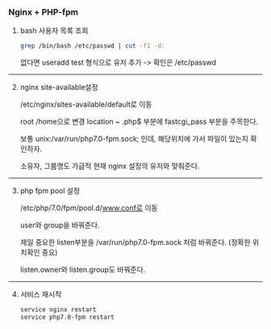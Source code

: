 ### Nginx + PHP-fpm

1. bash 사용자 목록 조회
    ```bash
    grep /bin/bash /etc/passwd | cut -f1 -d:
    ```
    없다면 useradd test 형식으로 유저 추가 -> 확인은 /etc/passwd

***
2. nginx site-available설정

    /etc/nginx/sites-available/default로 이동

    root /home으로 변경
    location ~ \.php$ 부분에 fastcgi_pass 부분을 주목한다. 

    보통 unix:/var/run/php7.0-fpm.sock; 인데, 해당위치에 가서 파일이 있는지 확인하자. 

    소유자, 그룹명도 가급적 현재 nginx 설정의 유저와 맞춰준다.
***
3. php fpm pool 설정

    /etc/php/7.0/fpm/pool.d/www.conf로 이동

    user와 group을 바꿔준다.

    제일 중요한 listen부분을 /var/run/php7.0-fpm.sock 처럼 바꿔준다. (정확한 위치확인 중요)

    listen.owner와 listen.group도 바꿔준다.
***
4. 서비스 재시작
    ```bash
    service nginx restart
    service php7.0-fpm restart
    ```
